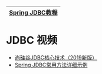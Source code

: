 

[Spring JDBC教程](https://www.yiibai.com/springjdbc)|
---|


# JDBC 视频

 * [尚硅谷JDBC核心技术（2019新版）](https://www.bilibili.com/video/av67955358/?spm_id_from=333.788.videocard.4)
 * [Spring JDBC常用方法详细示例](https://blog.csdn.net/autfish/article/details/51284727) 
